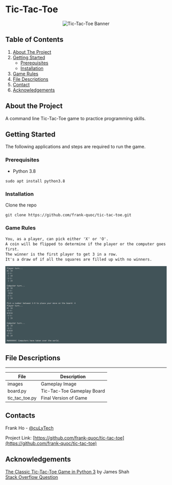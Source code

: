 # Tic-Tac-Toe

<p align="center">
  <img src="https://mathworld.wolfram.com/images/eps-gif/Tic-Tac-Toe_600.gif" alt="Tic-Tac-Toe Banner"/>
</p>

## Table of Contents

1. [About The Project](README.md#about-the-project)
2. [Getting Started](README.md#getting-started)
    * [Prerequisites](README.md#prerequisites)
    * [Installation](README.md#installation)
3. [Game Rules](README.md#game-rules)
4. [File Descriptions](README.md#file-descriptions)
5. [Contact](README.md#contact)
6. [Acknowledgements](README.md#contact)

## About the Project

A command line Tic-Tac-Toe game to practice programming skills.

## Getting Started

The following applications and steps are required to run the game.

### Prerequisites
* Python 3.8
```
sudo apt install python3.8
```

### Installation

Clone the repo
```
git clone https://github.com/frank-quoc/tic-tac-toe.git
```

### Game Rules
```
You, as a player, can pick either 'X' or 'O'.
A coin will be flipped to determine if the player or the computer goes first.
The winner is the first player to get 3 in a row.
It's a draw of if all the squares are filled up with no winners.
```

![Tic-Tac-Toe: Computer Win](/images/tic_tac_toe_comp_win.png)

## File Descriptions
---
File|Description
---|---
images | Gameplay Image
board.py | Tic-Tac-Toe Gameplay Board
tic_tac_toe.py | Final Version of Game

## Contacts

Frank Ho - [@cuLyTech](https://twitter.com/culyTech)

Project Link: [https://github.com/frank-quoc/tic-tac-toe](https://github.com/frank-quoc/tic-tac-toe)

## Acknowledgements
[The Classic Tic-Tac-Toe Game in Python 3](https://medium.com/byte-tales/the-classic-tic-tac-toe-game-in-python-3-1427c68b8874) by James Shah<br>
[Stack Overflow Question](https://stackoverflow.com/questions/22285833/python-tic-tac-toe-game)

